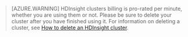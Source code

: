 > [AZURE.WARNING]
> HDInsight clusters billing is pro-rated per minute, whether you are using them or not. Please be sure to delete your cluster after you have finished using it. For information on deleting a cluster, see [How to delete an HDInsight cluster](/documentation/articles/hdinsight-delete-cluster/).
> 
>